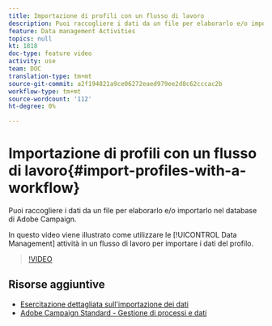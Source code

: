 ```yaml
---
title: Importazione di profili con un flusso di lavoro
description: Puoi raccogliere i dati da un file per elaborarlo e/o importarlo nel database di Adobe Campaign. Questo video spiega come importare i dati del profilo utilizzando un flusso di lavoro.
feature: Data management Activities
topics: null
kt: 1818
doc-type: feature video
activity: use
team: DOC
translation-type: tm+mt
source-git-commit: a2f194821a9ce06272eaed979ee2d8c62cccac2b
workflow-type: tm+mt
source-wordcount: '112'
ht-degree: 0%

---
```



# Importazione di profili con un flusso di lavoro{#import-profiles-with-a-workflow}

Puoi raccogliere i dati da un file per elaborarlo e/o importarlo nel database di Adobe Campaign.

In questo video viene illustrato come utilizzare le [!UICONTROL Data Management] attività in un flusso di lavoro per importare i dati del profilo.

>[!VIDEO](https://video.tv.adobe.com/v/24993?quality=12)

## Risorse aggiuntive

* [Esercitazione dettagliata sull&#39;importazione dei dati](https://docs.adobe.com/content/help/en/campaign-standard/using/managing-processes-and-data/workflow-general-operation/importing-data.html#example--import-workflow-template)
* [Adobe Campaign Standard - Gestione di processi e dati](https://docs.adobe.com/content/help/en/campaign-standard/using/managing-processes-and-data/about-workflows-and-data-management/discovering-workflows.html)
